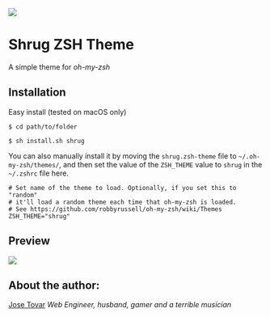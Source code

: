 ![](https://raw.github.com/tmjoseantonio/jose-zsh-theme/master/img/shrug.png)
# Shrug ZSH Theme
A simple theme for *oh-my-zsh*

## Installation

Easy install (tested on macOS only)
```
$ cd path/to/folder
```
```
$ sh install.sh shrug
```

You can also manually install it by moving the `shrug.zsh-theme` file to `~/.oh-my-zsh/themes/`, and then set the value of the `ZSH_THEME` value to `shrug` in the `~/.zshrc` file here.

```
# Set name of the theme to load. Optionally, if you set this to "random"
# it'll load a random theme each time that oh-my-zsh is loaded.
# See https://github.com/robbyrussell/oh-my-zsh/wiki/Themes
ZSH_THEME="shrug"
```

## Preview
![](https://raw.github.com/tmjoseantonio/jose-zsh-theme/master/img/preview.gif)

## About the author:
[Jose Tovar](http://tmjoseantonio.com)
*Web Engineer, husband, gamer and a terrible musician*